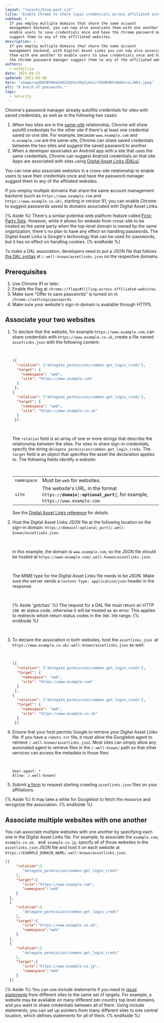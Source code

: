 ```yaml
---
layout: "layouts/blog-post.njk"
title: "Enable Chrome to share login credentials across affiliated sites"
subhead: >
  If you employ multiple domains that share the same account
  management backend, you can now also associate them with one another to
  enable users to save credentials once and have the Chrome password manager
  suggest them to any of the affiliated websites.
description: >
  If you employ multiple domains that share the same account
  management backend, with Digital Asset Links you can now also associate
  them with one another to enable users to save credentials once and have
  the Chrome password manager suggest them to any of the affiliated websites.
authors:
  - mihajlija
date: 2021-04-22
updated: 2021-09-08
hero: "image/vgdbNJBYHma2o62ZqYmcnkq3j0o1/c5KORd65eNdEeszLJWk1.jpeg"
alt: "A bunch of passwords."
tags:
  - security
---
```


Chrome's password manager already autofills credentials for sites with saved
credentials, as well as in the following two cases:

1.  When two sites are in the
    [same-site](https://web.dev/articles/same-site-same-origin) relationship, Chrome
    will show autofill credentials for the other site if there's at least one
    credential saved on one site. For example, because `www.example.com` and
    `m.example.com` are the same-site, Chrome can share saved credentials
    between the two sites and suggest the saved password to another.
1.  When a developer associates an Android app with a site that uses the
    same credentials, Chrome can suggest Android credentials on that site. Apps
    are associated with sites using
    [Digital Asset Links (DALs)](https://developers.google.com/digital-asset-links/v1/getting-started).

You can now also associate websites in a cross-site relationship to enable users
to save their credentials once and have the password manager suggest them to any
of the affiliated websites.

If you employ multiple domains that share the same account management backend
(such as `https://www.example.com` and `https://www.example.co.uk)`, starting in
version 91, you can enable Chrome to suggest passwords saved to domains
associated with Digital Asset Links.

{% Aside %}
There's a similar potential web platform feature called [First-Party
Sets](https://github.com/privacycg/first-party-sets). However, while it allows
for  embeds from cross-site to be treated as the same party when the top-level
domain is owned by the same organization, there's no plan to have any effect on
handling passwords. The Digital Asset Links is Google's technology that can be
used for passwords, but it has no effect on handling cookies.
{% endAside %}

To make a DAL association, developers need to put a JSON file that follows
[the DAL syntax](https://developers.google.com/digital-asset-links/v1/statements)
at `/.well-known/assetlinks.json` on the respective domains.


## Prerequisites

1.  Use Chrome 91 or later.
1.  Enable the flag at `chrome://flags#filling-across-affiliated-websites`.
1.  Make sure "Offer to save passwords" is turned on in
    `chrome://settings/passwords`.
1.  Make sure your website's sign-in domain is available through HTTPS.

## Associate your two websites

1.  To declare that the website, for example
    `https://www.example.com,`can share credentials with
    `https://www.example.co.uk`, create a file named `assetlinks.json` with the
    following content:

    <br>

    ```json
    [{
      "relation": ["delegate_permission/common.get_login_creds"],
      "target": {
        "namespace": "web",
        "site": "https://www.example.com"
      }
     },
    {
      "relation": ["delegate_permission/common.get_login_creds"],
      "target": {
        "namespace": "web",
        "site": "https://www.example.co.uk"
      }
     }]
     ```

    <br>

    The `relation` field is an array of one or more strings that describe the
    relationship between the sites. For sites to share sign-in credentials,
    specify the string `delegate_permission/common.get_login_creds`.
    The `target` field is an object that specifies the asset the declaration
    applies to. The following fields identify a website:

    <br>

    <table>
      <tr>
        <td><code>namespace</code></td>
        <td>Must be <code>web</code> for websites.</td>
      </tr>
      <tr>
        <td><code>site</code></td>
        <td>The website's URL, in the format
        <code>https://<strong>domain</strong>[:<strong>optional_port</strong>]</code>;
        for example, <code>https://www.example.com</code>.</td>
      </tr>
    </table>

    See the
    [Digital Asset Links reference](https://developers.google.com/digital-asset-links/v1/statements)
    for details.

1.  Host the Digital Asset Links JSON file at the following location on
    the sign-in domain: `https://domain[:optional_port]/.well-known/assetlinks.json`.

    <br>

    In this example, the domain is `www.example.com`, so the JSON file should
    be hosted at `https://www.example.com/.well-known/assetlinks.json`.

    <br>

    The MIME type for the Digital Asset Links file needs to be JSON. Make sure
    the server sends a `Content-Type: application/json` header in the response.

    <br>

    {% Aside 'gotchas' %}
    The request for a DAL file must return an HTTP `200 OK` status code,
    otherwise it will be treated as an error. This applies to redirects
    which return status codes in the `300-399` range.
    {% endAside %}

    <br>

1.  To declare the association in both websites, host the
    `assetlinks.json `at `https://www.example.co.uk/.well-known/assetlinks.json`
    as well:

    <br>

    ```json
    [{
      "relation": ["delegate_permission/common.get_login_creds"],
      "target": {
        "namespace": "web",
        "site": "https://www.example.com"
      }
     },
    {
      "relation": ["delegate_permission/common.get_login_creds"],
      "target": {
        "namespace": "web",
        "site": "https://www.example.co.uk"
      }
     }]
     ```

1.  Ensure that your host permits Google to retrieve your Digital Asset
    Links file. If you have a `robots.txt` file, it must allow the Googlebot
    agent to retrieve `/.well-known/assetlinks.json`. Most sites can simply
    allow any automated agent to retrieve files in the `/.well-known/` path so
    that other services can access the metadata in those files:

    <br>

    ```text
    User-agent: *
    Allow: /.well-known/
    ```

1.  Submit [a
    form](https://docs.google.com/forms/d/1e4vVbcI7rqQls5HQ4F4bH_4bHcqfC8r0oEY5CxjSrag/viewform)
    to request starting crawling `assetlinks.json` files on your affiliations.

{% Aside %}
It may take a while for Googlebot to fetch the resource and recognize the
association.
{% endAside %}

## Associate multiple websites with one another

You can associate multiple websites with one another by specifying each one in
the Digital Asset Links file. For example, to associate the `example.com`,
`example.co.uk, `and` example.co.jp`, specify all of those websites in the
`assetlinks.json` JSON file and host it on each website at
`https://EXAMPLE_DOMAIN_NAME/.well-known/assetlinks.json`.

```json
[{
     "relation":[
        "delegate_permission/common.get_login_creds"
     ],
     "target":{
        "site":"https://www.example.com",
        "namespace":"web"
     }
  },
  {
     "relation":[
        "delegate_permission/common.get_login_creds"
     ],
     "target":{
        "site":"https://www.example.co.uk",
        "namespace":"web"
     }
  },
  {
     "relation":[
        "delegate_permission/common.get_login_creds"
     ],
     "target":{
        "site":"https://www.example.co.jp",
        "namespace":"web"
     }
  }]
```

{% Aside %}
You can use include statements if you need to [issue
statements](https://developers.google.com/digital-asset-links/v1/statements#scaling-to-dozens-of-statements-or-more)
from different sites to the same set of targets. For example, a website may be
available on many different per-country top level domains, and you want to share
credentials between all of them. Using include statements, you can set up
pointers from many different sites to one central location, which defines
statements for all of them.
{% endAside %}

